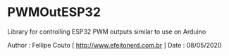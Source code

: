 # PWMOutESP32
Library for controlling ESP32 PWM outputs similar to use on Arduino

Author   : Fellipe Couto [ http://www.efeitonerd.com.br ]
Date     : 08/05/2020
